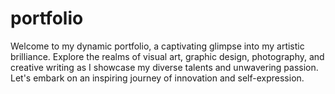 # portfolio
Welcome to my dynamic portfolio, a captivating glimpse into my artistic brilliance. Explore the realms of visual art, graphic design, photography, and creative writing as I showcase my diverse talents and unwavering passion. Let's embark on an inspiring journey of innovation and self-expression.
